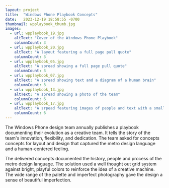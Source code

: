 ```yaml
---
layout: project
title:  "Windows Phone Playbook Concepts"
date:   2023-12-19 18:58:55 -0700
thumbnail: wpplaybook_thumb.jpg
images: 
  - url: wpplaybook_19.jpg
    altText: "Cover of the Windows Phone Playbook"
    columnCount: 3
  - url: wpplaybook_20.jpg
    altText: "A layout featuring a full page pull quote"
    columnCount: 3
  - url: wpplaybook_05.jpg
    altText: "A spread showing a full page pull quote"
    columnCount: 3
  - url: wpplaybook_07.jpg
    altText: "A spread showing text and a diagram of a human brain"
    columnCount: 3
  - url: wpplaybook_13.jpg
    altText: "A spread showing a photo of the team"
    columnCount: 6
  - url: wpplaybook_17.jpg
    altText: "A srpead featuring images of people and text with a small pull quote"
    columnCount: 6
---
```


The Windows Phone design team annually publishes a playbook documenting their evolution as a creative team. It tells the story of the team's innovation, flexibility, and dedication. The team asked for concepts concepts for layout and design that captured the metro design language and a human-centered feeling. 

The delivered concepts documented the history, people and process of the metro design language. The solution used a well thought out grid system against bright, playful colors to reinforce the idea of a creative machine. The wide range of the palette and imperfect photography gave the design a sense of beautiful imperfection.

